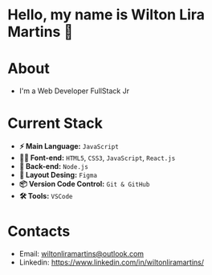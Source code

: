 # Hello, my name is Wilton Lira Martins 👋

# About
- I'm a Web Developer FullStack Jr


# Current Stack
- **⚡️ Main Language:** `JavaScript` 
- **👨‍💻 Font-end:** `HTML5`, `CSS3`, `JavaScript`, `React.js`
- **📡 Back-end:** `Node.js`
- **🎨 Layout Desing:** `Figma`  
- **📦 Version Code Control:** `Git & GitHub`
- **🛠️ Tools:** `VSCode`

# Contacts
- Email: wiltonliramartins@outlook.com
- Linkedin: https://www.linkedin.com/in/wiltonliramartins/
